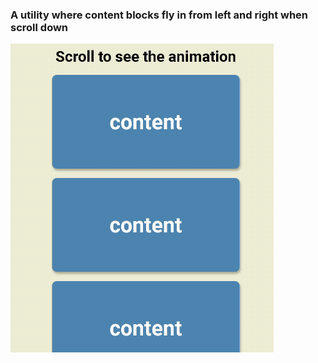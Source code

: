 ### A utility where content blocks fly in from left and right when scroll down

<img src= "scroll_animation.gif" style="zoom:50%;" />
